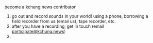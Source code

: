 become a kchung news contributor

1. go out and record sounds in your world! using a phone, borrowing a field recorder from us (email us), tape recorder, etc.
2. after you have a recording, get in touch (email participate@kchung.news)
3. 
